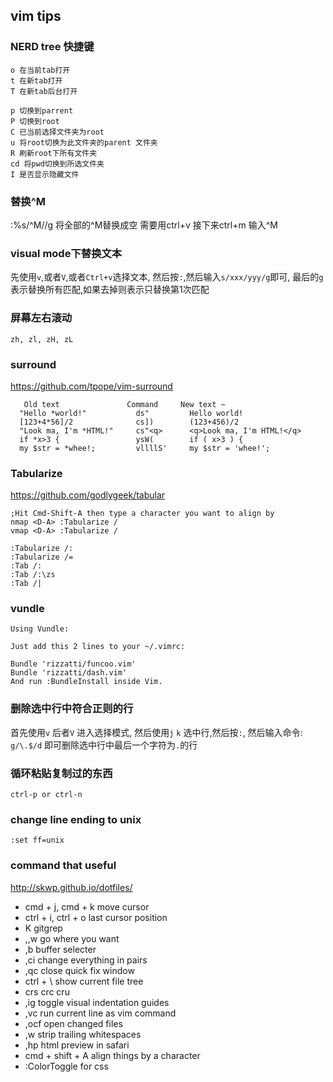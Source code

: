 ## vim tips

### NERD tree 快捷键

```
o 在当前tab打开
t 在新tab打开
T 在新tab后台打开

p 切换到parrent
P 切换到root
C 已当前选择文件夹为root
u 将root切换为此文件夹的parent 文件夹
R 刷新root下所有文件夹
cd 将pwd切换到所选文件夹
I 是否显示隐藏文件
```

### 替换^M
:%s/^M//g 将全部的^M替换成空
需要用ctrl+v 接下来ctrl+m 输入^M

### visual mode下替换文本
先使用`v`,或者`V`,或者`Ctrl+v`选择文本,
然后按`:`,然后输入`s/xxx/yyy/g`即可,
最后的`g`表示替换所有匹配,如果去掉则表示只替换第1次匹配

### 屏幕左右滚动
`zh, zl, zH, zL`

### surround
<https://github.com/tpope/vim-surround>

```
   Old text               Command     New text ~
  "Hello *world!"           ds"         Hello world!
  [123+4*56]/2              cs])        (123+456)/2
  "Look ma, I'm *HTML!"     cs"<q>      <q>Look ma, I'm HTML!</q>
  if *x>3 {                 ysW(        if ( x>3 ) {
  my $str = *whee!;         vllllS'     my $str = 'whee!';
```

### Tabularize
<https://github.com/godlygeek/tabular>

```
;Hit Cmd-Shift-A then type a character you want to align by
nmap <D-A> :Tabularize /
vmap <D-A> :Tabularize /
```

```
:Tabularize /:
:Tabularize /=
:Tab /:
:Tab /:\zs
:Tab /|
```

### vundle

```
Using Vundle:

Just add this 2 lines to your ~/.vimrc:

Bundle 'rizzatti/funcoo.vim'
Bundle 'rizzatti/dash.vim'
And run :BundleInstall inside Vim.
```

### 删除选中行中符合正则的行
首先使用`v` 后者`V` 进入选择模式, 然后使用`j` `k` 选中行,然后按`:`, 然后输入命令:
`g/\.$/d` 即可删除选中行中最后一个字符为`.`的行

### 循环粘贴复制过的东西
`ctrl-p or ctrl-n`

### change line ending to unix
`:set ff=unix`

### command that useful
<http://skwp.github.io/dotfiles/>


* cmd + j, cmd + k    move cursor
* ctrl + i, ctrl + o  last cursor position
* K gitgrep
* ,,w go where you want
* ,b buffer selecter
* ,ci change everything in pairs
* ,qc close quick fix window
* ctrl + \ show current file tree
* crs crc cru
* ,ig toggle visual indentation guides
* ,vc run current line as vim command
* ,ocf open changed files
* ,w strip trailing whitespaces
* ,hp html preview in safari
* cmd + shift + A align things by a character
* :ColorToggle for css
